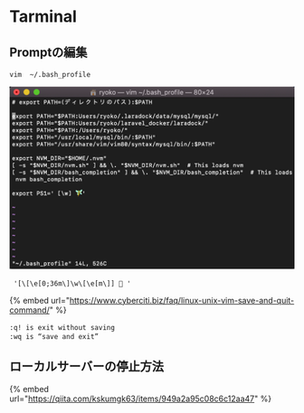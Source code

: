 # Tarminal

## Promptの編集

```text
vim  ~/.bash_profile
```

![](.gitbook/assets/screen-shot-0002-12-12-at-17.05.25.png)

```text
 '[\[\e[0;36m\]\w\[\e[m\]] 🦋 '
```

{% embed url="https://www.cyberciti.biz/faq/linux-unix-vim-save-and-quit-command/" %}

```text
:q! is exit without saving
:wq is “save and exit”
```

## ローカルサーバーの停止方法

{% embed url="https://qiita.com/kskumgk63/items/949a2a95c08c6c12aa47" %}



